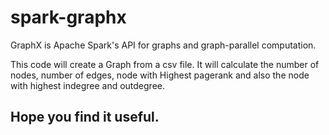 # spark-graphx

GraphX is Apache Spark's API for graphs and graph-parallel computation.

This code will create a Graph from a csv file. It will calculate the number of nodes, number of edges, node with Highest pagerank and also the node with highest indegree and outdegree.

## Hope you find it useful.
